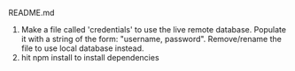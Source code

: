 README.md
1. Make a file called 'credentials' to use the live remote database. Populate it with a string of the form: "username, password". Remove/rename the file to use local database instead.
2. hit npm install to install dependencies
